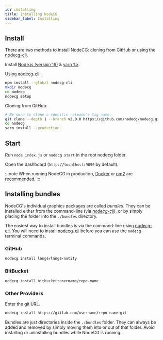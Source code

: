 ```yaml
---
id: installing
title: Installing NodeCG
sidebar_label: Installing
---
```


## Install

There are two methods to install NodeCG: cloning from GitHub or using the [nodecg-cli](https://github.com/nodecg/nodecg-cli).

Install [Node.js (version 16)](http://nodejs.org/) & [yarn 1.x](https://classic.yarnpkg.com/en/docs/install).  

Using [nodecg-cli](https://github.com/nodecg/nodecg-cli):

```bash
npm install --global nodecg-cli
mkdir nodecg
cd nodecg
nodecg setup
```

Cloning from GitHub:

```bash
# Be sure to clone a specific release's tag name.
git clone --depth 1 --branch v2.0.0 https://github.com/nodecg/nodecg.git
cd nodecg
yarn install --production
```

## Start

Run `node index.js` or `nodecg start` in the root nodecg folder.

Open the dashboard (`http://localhost:9090` by default).

:::note
When running NodeCG in production, [Docker](https://www.docker.com/) or [pm2](https://github.com/Unitech/pm2) are recommended.
:::

## Installing bundles

NodeCG's individual graphics packages are called _bundles_. They can be installed either from the command-line
(via [_nodecg-cli_](https://www.npmjs.com/package/nodecg-cli)), or by simply placing the folder into the `./bundles` directory.

The easiest way to install bundles is via the command-line using [nodecg-cli](https://www.npmjs.com/package/nodecg-cli).
You will need to install [nodecg-cli](https://www.npmjs.com/package/nodecg-cli) before you can use the `nodecg`
terminal commands.

### GitHub

```bash
nodecg install lange/lange-notify
```

### BitBucket

```bash
nodecg install bitbucket:username/repo-name
```

### Other Providers

Enter the git URL.

```bash
nodecg install https://gitlab.com/username/repo-name.git
```

Bundles are just directories inside the `./bundles` folder.
They can always be added and removed by simply moving them into or out of that folder.
Avoid installing or uninstalling bundles while NodeCG is running.
